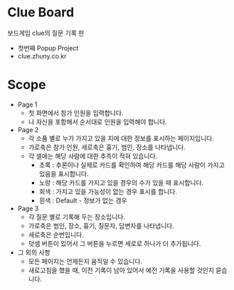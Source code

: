 # Clue Board
보드게임 clue의 질문 기록 판
* 첫번째 Popup Project
* clue.zhuny.co.kr

# Scope
* Page 1
    * 첫 화면에서 참가 인원을 입력합니다.
    * 나 자신을 포함해서 순서대로 인원을 입력해야 합니다.
* Page 2
    * 각 소품 별로 누가 가지고 있을 지에 대한 정보를 표시하는 페이지입니다.
    * 가로축은 참가 인원, 세로축은 흉기, 범인, 장소를 나타냅니다.
    * 각 셀에는 해당 사람에 대한 추측이 적혀 있습니다.
        * 초록 : 추론이나 실제로 카드를 확인하여 해당 카드를 해당 사람이 가지고 있음을 표시합니다.
        * 노랑 : 해당 카드를 가지고 있을 경우의 수가 있을 때 표시합니다.
        * 회색 : 가지고 있을 가능성이 없는 경우 표시를 합니다.
        * 흰색 : Default - 정보가 없는 경우
* Page 3
    * 각 질문 별로 기록해 두는 장소입니다.
    * 가로축은 범인, 장소, 흉기, 질문자, 답변자를 나타냅니다.
    * 세로축은 순번입니다.
    * 덧셈 버튼이 있어서 그 버튼을 누르면 세로로 하나가 더 추가됩니다.
* 그 외의 사항
    * 모든 페이지는 언제든지 움직일 수 있습니다.
    * 새로고침을 했을 때, 이전 기록이 남아 있어서 예전 기록을 사용할 것인지 묻습니다.
